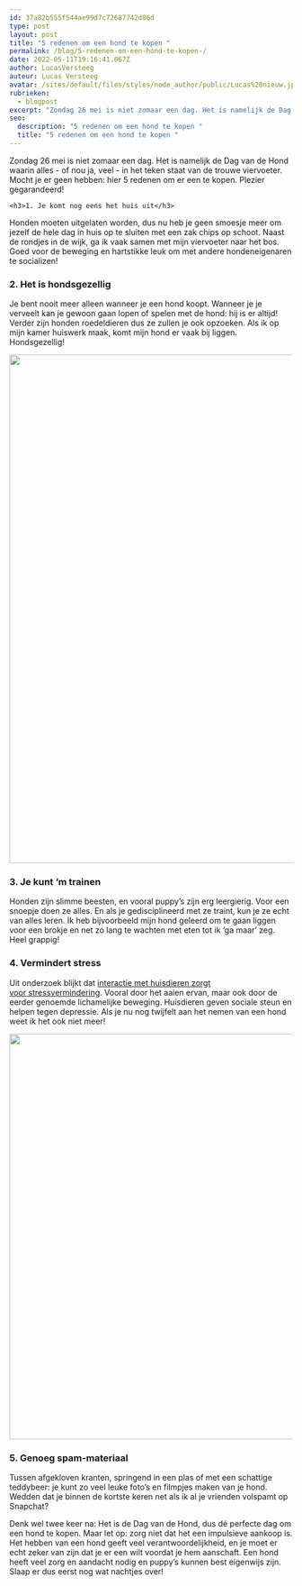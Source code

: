 ```yaml
---
id: 37a82b555f544ae99d7c72687742d86d
type: post
layout: post
title: "5 redenen om een hond te kopen "
permalink: /blog/5-redenen-om-een-hond-te-kopen-/
date: 2022-05-11T19:16:41.067Z
author: LucasVersteeg
auteur: Lucas Versteeg
avatar: /sites/default/files/styles/node_author/public/Lucas%20nieuw.jpg?itok=DGwwYKYg
rubrieken:
  - blogpost
excerpt: "Zondag 26 mei is niet zomaar een dag. Het is namelijk de Dag van de Hond waarin alles - of nou ja, veel - in het teken staat van de trouwe viervoeter. Mocht je er geen hebben: hier 5 redenen om er een te kopen. Plezier gegarandeerd!  "
seo:
  description: "5 redenen om een hond te kopen "
  title: "5 redenen om een hond te kopen "
---
```

Zondag 26 mei is niet zomaar een dag. Het is namelijk de Dag van de Hond waarin alles - of nou ja, veel - in het teken staat van de trouwe viervoeter. Mocht je er geen hebben: hier 5 redenen om er een te kopen. Plezier gegarandeerd!  

    <h3>1. Je komt nog eens het huis uit</h3>
<p>Honden moeten uitgelaten worden, dus nu heb je geen smoesje meer om jezelf de hele dag in huis op te sluiten met een zak chips op schoot. Naast de rondjes in de wijk, ga ik vaak samen met mijn viervoeter naar het bos. Goed voor de beweging en hartstikke leuk om met andere hondeneigenaren te socializen!</p>
<h3>2. Het is hondsgezellig</h3>
<p>Je bent nooit meer alleen wanneer je een hond koopt. Wanneer je je verveelt kan je gewoon gaan lopen of spelen met de hond: hij is er altijd! Verder zijn honden roedeldieren dus ze zullen je ook opzoeken. Als ik op mijn kamer huiswerk maak, komt mijn hond er vaak bij liggen. Hondsgezellig!</p>
<p><div class="media media-element-container media-default"><div id="file-537211" class="file file-image file-image-jpeg">

        
  
  <div class="content">
    <img height="903" width="1605" style="width: 700px;" class="media-element file-default" data-delta="1" src="/sites/default/files/DSC_0873.JPG" alt="">  </div>

  
</div>
</div>
<h3>3. Je kunt ‘m trainen</h3>
<p>Honden zijn slimme beesten, en vooral puppy’s zijn erg leergierig. Voor een snoepje doen ze alles. En als je gedisciplineerd met ze traint, kun je ze echt van alles leren. Ik heb bijvoorbeeld mijn hond geleerd om te gaan liggen voor een brokje en net zo lang te wachten met eten tot ik ‘ga maar’ zeg. Heel grappig!</p>
<h3>4. Vermindert stress</h3>
<p>Uit onderzoek blijkt dat <a href="http://www.lichtopdepressie.nl/cijfers-en-wetenswaardigheden/huisdieren-bij-depressie/" target="_blank">interactie met huisdieren zorgt voor stressvermindering</a>. Vooral door het aaien ervan, maar ook door de eerder genoemde lichamelijke beweging. Huisdieren geven sociale steun en helpen tegen depressie. Als je nu nog twijfelt aan het nemen van een hond weet ik het ook niet meer!</p>
<p><div class="media media-element-container media-default"><div id="file-537212" class="file file-image file-image-jpeg">

        
  
  <div class="content">
    <img height="720" width="960" class="media-element file-default" data-delta="2" src="/sites/default/files/10616484_519913914821275_659474397549397199_n.jpg" alt="">  </div>

  
</div>
</div>
<h3>5. Genoeg spam-materiaal</h3>
<p>Tussen afgekloven kranten, springend in een plas of met een schattige teddybeer: je kunt zo veel leuke foto’s en filmpjes maken van je hond. Wedden dat je binnen de kortste keren net als ik al je vrienden volspamt op Snapchat?</p>
<p>Denk wel twee keer na: Het is de Dag van de Hond, dus dé perfecte dag om een hond te kopen. Maar let op: zorg niet dat het een impulsieve aankoop is. Het hebben van een hond geeft veel verantwoordelijkheid, en je moet er echt zeker van zijn dat je er een wilt voordat je hem aanschaft. Een hond heeft veel zorg en aandacht nodig en puppy’s kunnen best eigenwijs zijn. Slaap er dus eerst nog wat nachtjes over!</p>  
